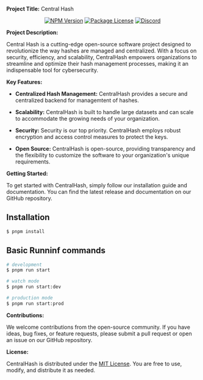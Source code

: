 **Project Title:** Central Hash

<p align="center">
<a href="https://www.npmjs.com/~nestjscore" target="_blank"><img src="https://img.shields.io/npm/v/@nestjs/core.svg" alt="NPM Version"/></a>
<a href="https://www.npmjs.com/~nestjscore" target="_blank"><img src="https://img.shields.io/npm/l/@nestjs/core.svg" alt="Package License"/></a>
<a href="https://discord.com" target="_blank"><img src="https://img.shields.io/badge/discord-online-brightgreen.svg" alt="Discord"/></a>
</p>

**Project Description:**

Central Hash is a cutting-edge open-source software project designed to revolutionize the way hashes are managed and centralized. With a focus on security, efficiency, and scalability, CentralHash empowers organizations to streamline and optimize their hash management processes, making it an indispensable tool for cybersecurity.

**Key Features:**

- **Centralized Hash Management:** CentralHash provides a secure and centralized backend for managemtent of hashes.

- **Scalability:** CentralHash is built to handle large datasets and can scale to accommodate the growing needs of your organization.

- **Security:** Security is our top priority. CentralHash employs robust encryption and access control measures to protect the keys.

- **Open Source:** CentralHash is open-source, providing transparency and the flexibility to customize the software to your organization's unique requirements.


**Getting Started:**

To get started with CentralHash, simply follow our installation guide and documentation. You can find the latest release and documentation on our GitHub repository.

## Installation

```bash
$ pnpm install
```

## Basic Runninf commands

```bash
# development
$ pnpm run start

# watch mode
$ pnpm run start:dev

# production mode
$ pnpm run start:prod
```

**Contributions:**

We welcome contributions from the open-source community. If you have ideas, bug fixes, or feature requests, please submit a pull request or open an issue on our GitHub repository.

**License:**

CentralHash is distributed under the [MIT License](https://opensource.org/licenses/MIT). You are free to use, modify, and distribute it as needed.


